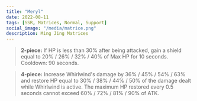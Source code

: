 ```yaml
---
title: "Meryl"
date: 2022-08-11
tags: [SSR, Matrices, Normal, Support]
social_image: "/media/matrice.png"
description: Ming Jing Matrices
---
```


> **2-piece:** If HP is less than 30% after being attacked, gain a shield equal to 20% / 26% / 32% / 40% of Max HP for 10 seconds. Cooldown: 90 seconds.

> **4-piece:** Increase Whirlwind's damage by 36% / 45% / 54% / 63% and restore HP equal to 30% / 38% / 44% / 50% of the damage dealt while Whirlwind is active. The maximum HP restored every 0.5 seconds cannot exceed 60% / 72% / 81% / 90% of ATK.
